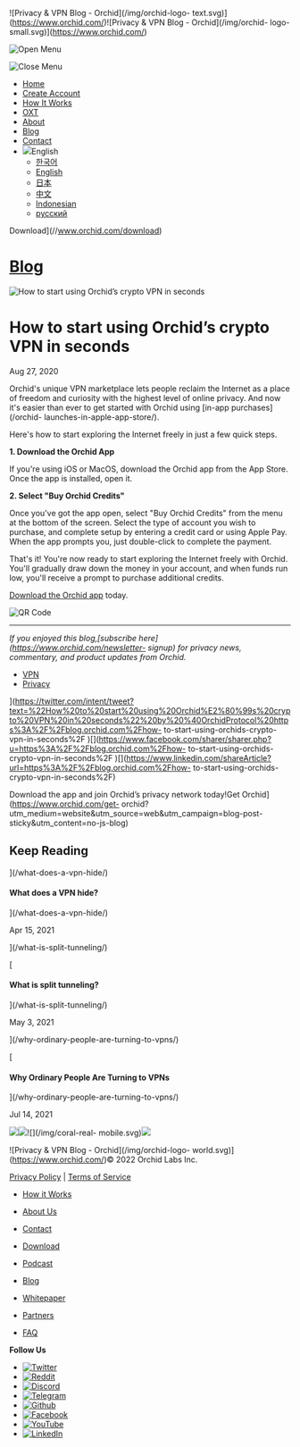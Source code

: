 ![Privacy & VPN Blog - Orchid](/img/orchid-logo-
text.svg)](https://www.orchid.com/)![Privacy & VPN Blog - Orchid](/img/orchid-
logo-small.svg)](https://www.orchid.com/)

![Open Menu](/img/icons/hamburger.svg)

![Close Menu](/img/icons/close.svg)

  * [Home](https://www.orchid.com/)
  * [Create Account](https://www.orchid.com/join)
  * [How It Works](https://www.orchid.com/how-it-works)
  * [OXT](https://www.orchid.com/oxt)
  * [About](https://www.orchid.com/about-us)
  * [Blog](/)
  * [Contact](https://www.orchid.com/contact)
  * ![](/img/globe.svg)English
    * [한국어](//blog.ko.orchid.com/how-to-start-using-orchids-crypto-vpn-in-seconds/)
    * [English](//blog.orchid.com/how-to-start-using-orchids-crypto-vpn-in-seconds/)
    * [日本](//blog.ja.orchid.com/how-to-start-using-orchids-crypto-vpn-in-seconds/)
    * [中文](//blog.zh.orchid.com/how-to-start-using-orchids-crypto-vpn-in-seconds/)
    * [Indonesian](//blog.id.orchid.com/how-to-start-using-orchids-crypto-vpn-in-seconds/)
    * [русский](//blog.ru.orchid.com/how-to-start-using-orchids-crypto-vpn-in-seconds/)

Download](//www.orchid.com/download)

# [Blog](/)

![How to start using Orchid’s crypto VPN in
seconds](/static/4dc010eba4d5d2ead1583fe36b122791/Orchid_BlogImage_InSeconds.jpg)

# How to start using Orchid’s crypto VPN in seconds

Aug 27, 2020  
  

Orchid's unique VPN marketplace lets people reclaim the Internet as a place of
freedom and curiosity with the highest level of online privacy. And now it's
easier than ever to get started with Orchid using [in-app purchases](/orchid-
launches-in-apple-app-store/).

Here's how to start exploring the Internet freely in just a few quick steps.

**1\. Download the Orchid App**

If you're using iOS or MacOS, download the Orchid app from the App Store. Once
the app is installed, open it.

**2\. Select "Buy Orchid Credits"**

Once you've got the app open, select "Buy Orchid Credits" from the menu at the
bottom of the screen. Select the type of account you wish to purchase, and
complete setup by entering a credit card or using Apple Pay. When the app
prompts you, just double-click to complete the payment.

That's it! You're now ready to start exploring the Internet freely with
Orchid. You'll gradually draw down the money in your account, and when funds
run low, you'll receive a prompt to purchase additional credits.

[Download the Orchid app](https://www.orchid.com/download) today.

![QR Code](/img/uploads/how-to-start-using-orchids-crypto-vpn-in-seconds.jpg)

* * *

 _If you enjoyed this blog,[subscribe here](https://www.orchid.com/newsletter-
signup) for privacy news, commentary, and product updates from Orchid._

  * [VPN](/tag/vpn/)
  * [Privacy](/tag/privacy/)

](https://twitter.com/intent/tweet?text=%22How%20to%20start%20using%20Orchid%E2%80%99s%20crypto%20VPN%20in%20seconds%22%20by%20%40OrchidProtocol%20https%3A%2F%2Fblog.orchid.com%2Fhow-
to-start-using-orchids-crypto-vpn-in-seconds%2F
)[](https://www.facebook.com/sharer/sharer.php?u=https%3A%2F%2Fblog.orchid.com%2Fhow-
to-start-using-orchids-crypto-vpn-in-seconds%2F
)[](https://www.linkedin.com/shareArticle?url=https%3A%2F%2Fblog.orchid.com%2Fhow-
to-start-using-orchids-crypto-vpn-in-seconds%2F)

Download the app and join Orchid’s privacy network today!Get
Orchid](https://www.orchid.com/get-
orchid?utm_medium=website&utm_source=web&utm_campaign=blog-post-
sticky&utm_content=no-js-blog)

## Keep Reading

](/what-does-a-vpn-hide/)

#### What does a VPN hide?

](/what-does-a-vpn-hide/)

Apr 15, 2021

](/what-is-split-tunneling/)

[

#### What is split tunneling?

](/what-is-split-tunneling/)

May 3, 2021

](/why-ordinary-people-are-turning-to-vpns/)

[

#### Why Ordinary People Are Turning to VPNs

](/why-ordinary-people-are-turning-to-vpns/)

Jul 14, 2021

![](/img/coral-electric.svg)![](/img/coral-real.svg)![](/img/coral-real-
mobile.svg)![](/img/footer-fish.svg)

![Privacy & VPN Blog - Orchid](/img/orchid-logo-
world.svg)](https://www.orchid.com/)© 2022 Orchid Labs Inc.

[Privacy Policy](https://www.orchid.com/privacy-policy) | [Terms of
Service](https://www.orchid.com/service-terms)

  * [How it Works](https://www.orchid.com/how-it-works)
  * [About Us](https://www.orchid.com/about-us)
  * [Contact](https://www.orchid.com/contact)

  * [Download](https://www.orchid.com/download)
  * [Podcast](https://www.orchid.com/podcast)
  * [Blog](/)

  * [Whitepaper](https://www.orchid.com/assets/whitepaper/whitepaper.pdf)
  * [Partners](https://www.orchid.com/partners)
  * [FAQ](https://www.orchid.com/faq)

 **Follow Us**

  * [![Twitter](/img/icons/social-twitter.svg)](https://twitter.com/OrchidProtocol)
  * [![Reddit](/img/icons/reddit.svg)](https://www.reddit.com/r/orchid/)
  * [![Discord](/img/icons/social-discord.svg)](https://discord.gg/GDbxmjxX9F)
  * [![Telegram](/img/icons/social-telegram.svg)](https://www.t.me/OrchidOfficial)
  * [![Github](/img/icons/social-github.svg)](https://github.com/OrchidTechnologies)
  * [![Facebook](/img/icons/social-facebook.svg)](https://www.facebook.com/OrchidProtocol)
  * [![YouTube](/img/icons/social-youtube.svg)](https://www.youtube.com/channel/UCIH_BKBlNemsCzDhPYZBlHw)
  * [![LinkedIn](/img/icons/social-linkedin.svg)](https://www.linkedin.com/company/orchidprotocol)

